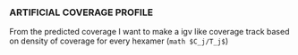 ### ARTIFICIAL COVERAGE PROFILE
From the predicted coverage I want to make a igv like coverage track based on density of coverage for every hexamer (```math
  $C_j/T_j$```)

